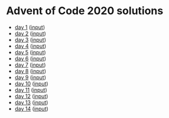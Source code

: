 # Advent of Code 2020 solutions

* [day 1](src/aoc2020/day1.clj) ([input](resources/day1.txt))
* [day 2](src/aoc2020/day2.clj) ([input](resources/day2.txt))
* [day 3](src/aoc2020/day3.clj) ([input](resources/day3.txt))
* [day 4](src/aoc2020/day4.clj) ([input](resources/day4.txt))
* [day 5](src/aoc2020/day5.clj) ([input](resources/day5.txt))
* [day 6](src/aoc2020/day6.clj) ([input](resources/day6.txt))
* [day 7](src/aoc2020/day7.clj) ([input](resources/day7.txt))
* [day 8](src/aoc2020/day8.clj) ([input](resources/day8.txt))
* [day 9](src/aoc2020/day9.clj) ([input](resources/day9.txt))
* [day 10](src/aoc2020/day10.clj) ([input](resources/day10.txt))
* [day 11](src/aoc2020/day11.clj) ([input](resources/day11.txt))
* [day 12](src/aoc2020/day12.clj) ([input](resources/day12.txt))
* [day 13](src/aoc2020/day13.clj) ([input](resources/day13.txt))
* [day 14](src/aoc2020/day14.clj) ([input](resources/day14.txt))